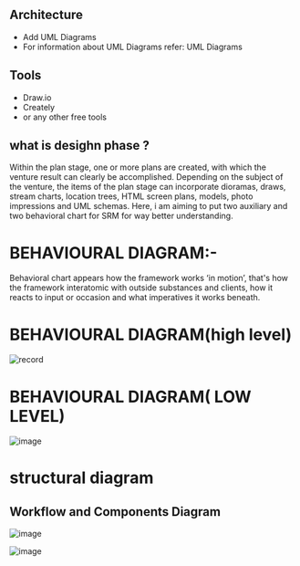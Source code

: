 ## Architecture

* Add UML Diagrams
* For information about UML Diagrams refer: UML Diagrams

## Tools

* Draw.io
* Creately
* or any other free tools

## what is desighn phase ?

Within the plan stage, one or more plans are created, with which the venture result can clearly be accomplished. Depending on the subject of the venture, the items of the plan stage can incorporate dioramas, draws, stream charts, location trees, HTML screen plans, models, photo impressions and UML schemas. Here, i am aiming to put two auxiliary and two behavioral chart for SRM for way better understanding.

# BEHAVIOURAL DIAGRAM:-

Behavioral chart appears how the framework works ‘in motion’, that's how the framework interatomic with outside substances and clients, how it reacts to input or occasion and what imperatives it works beneath.

# BEHAVIOURAL DIAGRAM(high level)
![record](https://user-images.githubusercontent.com/89735311/132341056-1f81cc2d-c4e8-4d7d-ac85-b5e14d018dd1.JPG)

# BEHAVIOURAL DIAGRAM( LOW LEVEL)

![image](https://user-images.githubusercontent.com/89735311/132342487-95b75463-5c25-4bc9-9c6f-adc1e9f45dbf.png)

# structural diagram 
## Workflow and Components Diagram
![image](https://user-images.githubusercontent.com/89735311/132520893-4c3e46b3-6216-4068-b864-46ee251eaaa5.png)


![image](https://user-images.githubusercontent.com/89735311/132344908-1dfe655c-8212-43c8-98bd-5f49e9dfbcbe.png)


